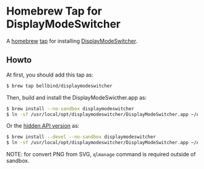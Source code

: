 # Homebrew Tap for DisplayModeSwitcher

A [homebrew](https://brew.sh/) [tap](https://docs.brew.sh/Taps) for installing [DisplayModeSwitcher](https://github.com/bellbind/DisplayModeSwitcher).

## Howto 

At first, you should add this tap as:

```sh
$ brew tap bellbind/displaymodeswitcher
```

Then, build and install the DisplayModeSwicther.app as:

```sh
$ brew install --no-sandbox displaymodeswitcher
$ ln -sf /usr/local/opt/displaymodeswitcher/DisplayModeSwitcher.app ~/Applications/DisplayModeSwitcher.app
```

Or the [hidden API version](https://github.com/bellbind/DisplayModeSwitcher/tree/hidden-api) as:

```sh
$ brew install --devel --no-sandbox displaymodeswitcher
$ ln -sf /usr/local/opt/displaymodeswitcher/DisplayModeSwitcher.app ~/Applications/DisplayModeSwitcher.app
```

NOTE: for convert PNG from SVG, `qlmanage` command is required outside of sandbox.
